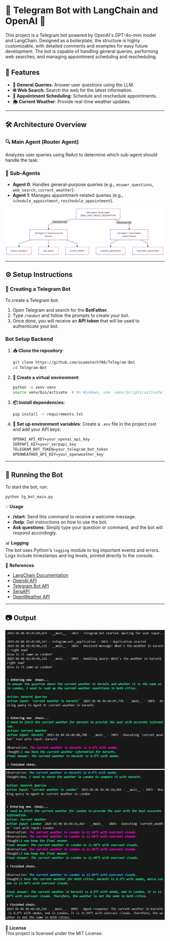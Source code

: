 # 🤖 Telegram Bot with LangChain and OpenAI 🚀

This project is a Telegram bot powered by OpenAI's GPT-4o-mini model and LangChain. Designed as a boilerplate, the structure is highly customizable, with detailed comments and examples for easy future development. The bot is capable of handling general queries, performing web searches, and managing appointment scheduling and rescheduling. 

## 🌟 Features

- **💬 General Queries**: Answer user questions using the LLM.
- **🌐 Web Search**: Search the web for the latest information.
- **📅 Appointment Scheduling**: Schedule and reschedule appointments.
- **🌦️ Current Weather**: Provide real-time weather updates.


---

## 🛠️ Architecture Overview

### 🔍 Main Agent (Router Agent)
Analyzes user queries using ReAct to determine which sub-agent should handle the task.

### 🤖 Sub-Agents
- **Agent 0**: Handles general-purpose queries (e.g., `answer_questions`, `web_search`, `current_weather`).
- **Agent 1**: Manages appointment-related queries (e.g., `schedule_appointment`, `reschedule_appointment`).

![Architecture Overview](resources\Architecture_Overview.png)

---

## ⚙️ Setup Instructions

### 🔖 Creating a Telegram Bot

To create a Telegram bot:

1. Open Telegram and search for the **BotFather**.
2. Type `/newbot` and follow the prompts to create your bot.
3. Once done, you will receive an **API token** that will be used to authenticate your bot.

### Bot Setup Backend

1. **📥 Clone the repository**:
    ```sh
    git clone https://github.com/osamatech786/Telegram-Bot
    cd Telegram-Bot
    ```

2. **🐍 Create a virtual environment**:
    ```sh
    python -m venv venv
    source venv/bin/activate  # On Windows, use `venv\Scripts\activate`
    ```

3. **📦 Install dependencies**:
    ```sh
    pip install -r requirements.txt
    ```

4. **🔑 Set up environment variables**:
    Create a `.env` file in the project root and add your API keys:
    ```env
    OPENAI_API_KEY=your_openai_api_key
    SERPAPI_KEY=your_serpapi_key
    TELEGRAM_BOT_TOKEN=your_telegram_bot_token
    OPENWEATHER_API_KEY=your_openweather_key
    ```

---

## 🚀 Running the Bot

To start the bot, run:
```sh
python tg_bot_main.py
```

💡 **Usage**  
- **/start**: Send this command to receive a welcome message.  
- **/help**: Get instructions on how to use the bot.  
- **Ask questions**: Simply type your question or command, and the bot will respond accordingly.  

📊 **Logging**  
The bot uses Python's `logging` module to log important events and errors. Logs include timestamps and log levels, printed directly to the console.  

🔗 **References**  
- [LangChain Documentation](https://langchain.com/docs/)  
- [OpenAI API](https://beta.openai.com/docs/)  
- [Telegram Bot API](https://core.telegram.org/bots/api)  
- [SerpAPI](https://serpapi.com/)  
- [OpenWeather API](https://openweathermap.org/api)

---

## 📷 Output
![Architecture Overview](resources\1.png)
![Architecture Overview](resources\2.png)

📜 **License**  
This project is licensed under the MIT License.
